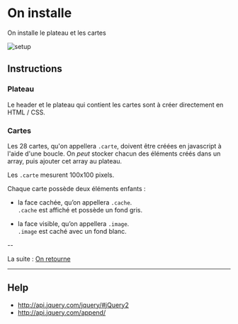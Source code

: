 # On installe

On installe le plateau et les cartes

![setup](images/setup.png)

## Instructions

### Plateau

Le header et le plateau qui contient les cartes sont à créer directement en HTML / CSS.

### Cartes

Les 28 cartes, qu'on appellera `.carte`, doivent être créées en javascript à l'aide d'une boucle.
On *peut* stocker chacun des éléments créés dans un array, puis ajouter cet array au plateau.

Les `.carte` mesurent 100x100 pixels.

Chaque carte possède deux éléments enfants :
* la face cachée, qu’on appellera `.cache`.  
`.cache` est affiché et possède un fond gris.

* la face visible, qu’on appellera `.image`.  
`.image` est caché avec un fond blanc.

--

La suite : [On retourne](2_on-retourne.md)

---

## Help

* http://api.jquery.com/jquery/#jQuery2
* http://api.jquery.com/append/
